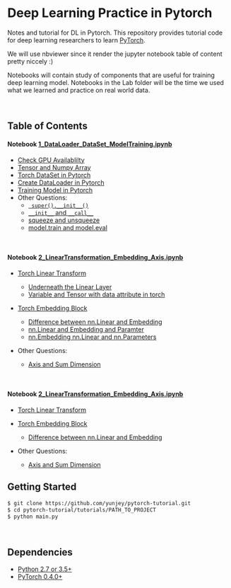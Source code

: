 # **Deep Learning Practice in Pytorch**


Notes and tutorial for DL in Pytorch. This repository provides tutorial code for deep learning researchers to learn [PyTorch](https://github.com/pytorch/pytorch). 

We will use nbviewer since it render the jupyter notebook table of content pretty niccely :)

Notebooks will contain study of components that are useful for training deep learning model. Notebooks in the Lab folder will be the time we used what we learned and practice on real world data.

<br/>

## **Table of Contents**
#### **Notebook**  [1_DataLoader_DataSet_ModelTraining.ipynb](https://nbviewer.jupyter.org/github/Jansonboss/Deep_Learning_Pytorch/blob/main/1_DataLoader_DataSet_ModelTraining.ipynb)


* [Check GPU Availablilty](https://nbviewer.jupyter.org/github/Jansonboss/Deep_Learning_Pytorch/blob/main/1_DataLoader_DataSet_ModelTraining.ipynb#Check-GPU-Available)
* [Tensor and Numpy Array](https://nbviewer.jupyter.org/github/Jansonboss/Deep_Learning_Pytorch/blob/main/1_DataLoader_DataSet_ModelTraining.ipynb#Torch-Tensor-and-Numpy-array)
* [Torch DataSet in Pytorch](https://nbviewer.jupyter.org/github/Jansonboss/Deep_Learning_Pytorch/blob/main/1_DataLoader_DataSet_ModelTraining.ipynb#Torch-Dataset)
* [Create DataLoader in Pytorch](https://nbviewer.jupyter.org/github/Jansonboss/Deep_Learning_Pytorch/blob/main/1_DataLoader_DataSet_ModelTraining.ipynb#Create-DataLoader)
* [Training Model in Pytorch](https://nbviewer.jupyter.org/github/Jansonboss/Deep_Learning_Pytorch/blob/main/1_DataLoader_DataSet_ModelTraining.ipynb#Modeling-Training)
* Other Questions: 
	* [` super().__init__()`](https://nbviewer.jupyter.org/github/Jansonboss/Deep_Learning_Pytorch/blob/main/1_DataLoader_DataSet_ModelTraining.ipynb#Super-and-init-in-Python)
	* [`__init__` and `__call__`](https://nbviewer.jupyter.org/github/Jansonboss/Deep_Learning_Pytorch/blob/main/1_DataLoader_DataSet_ModelTraining.ipynb#Difference-init-and-call)
	* [squeeze and unsqueeze](https://nbviewer.jupyter.org/github/Jansonboss/Deep_Learning_Pytorch/blob/main/1_DataLoader_DataSet_ModelTraining.ipynb#Torch.squeeze())
	* [model.train and model.eval](https://nbviewer.jupyter.org/github/Jansonboss/Deep_Learning_Pytorch/blob/main/1_DataLoader_DataSet_ModelTraining.ipynb#model.train-and-model.eval)

<br/>

#### **Notebook**  [2_LinearTransformation_Embedding_Axis.ipynb](https://github.com/Jansonboss/Deep_Learning_Pytorch/blob/main/2_LinearTransformation_Embedding_Axis.ipynb)


* [Torch Linear Transform](https://github.com/Jansonboss/Deep_Learning_Pytorch/blob/main/2_LinearTransformation_Embedding_Axis.ipynb#Check-GPU-Available)
	* [Underneath the Linear Layer]()
	* [Variable and Tensor with data attribute in torch]()

* [Torch Embedding Block](https://github.com/Jansonboss/Deep_Learning_Pytorch/blob/main/2_LinearTransformation_Embedding_Axis.ipynb#Torch-Tensor-and-Numpy-array)
	* [Difference between nn.Linear and Embedding](https://github.com/Jansonboss/Deep_Learning_Pytorch/blob/main/2_LinearTransformation_Embedding_Axis.ipynb#Torch-Tensor-and-Numpy-array)
	* [nn.Linear and Embedding and Paramter](https://github.com/Jansonboss/Deep_Learning_Pytorch/blob/main/2_LinearTransformation_Embedding_Axis.ipynb#Embedding-Linear-and-Parameters)
	* [nn.Embedding nn.Linear and nn.Parameters]()


* Other Questions: 
	* [Axis and Sum Dimension](https://github.com/Jansonboss/Deep_Learning_Pytorch/blob/main/2_LinearTransformation_Embedding_Axis.ipynb#Super-and-init-in-Python)

<br/>


#### **Notebook**  [2_LinearTransformation_Embedding_Axis.ipynb](https://github.com/Jansonboss/Deep_Learning_Pytorch/blob/main/2_LinearTransformation_Embedding_Axis.ipynb)


* [Torch Linear Transform](https://github.com/Jansonboss/Deep_Learning_Pytorch/blob/main/2_LinearTransformation_Embedding_Axis.ipynb#Check-GPU-Available)
* [Torch Embedding Block](https://github.com/Jansonboss/Deep_Learning_Pytorch/blob/main/2_LinearTransformation_Embedding_Axis.ipynb#Torch-Tensor-and-Numpy-array)
	* [Difference between nn.Linear and Embedding](https://github.com/Jansonboss/Deep_Learning_Pytorch/blob/main/2_LinearTransformation_Embedding_Axis.ipynb#Torch-Tensor-and-Numpy-array)

* Other Questions: 
	* [Axis and Sum Dimension](https://github.com/Jansonboss/Deep_Learning_Pytorch/blob/main/2_LinearTransformation_Embedding_Axis.ipynb#Super-and-init-in-Python)



## Getting Started
```bash
$ git clone https://github.com/yunjey/pytorch-tutorial.git
$ cd pytorch-tutorial/tutorials/PATH_TO_PROJECT
$ python main.py
```

<br/>

## Dependencies
* [Python 2.7 or 3.5+](https://www.continuum.io/downloads)
* [PyTorch 0.4.0+](http://pytorch.org/)



